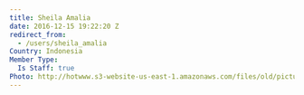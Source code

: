 ```yaml
---
title: Sheila Amalia
date: 2016-12-15 19:22:20 Z
redirect_from:
  - /users/sheila_amalia
Country: Indonesia
Member Type:
  Is Staff: true
Photo: http://hotwww.s3-website-us-east-1.amazonaws.com/files/old/pictures/picture-349-1481831812.png
---
```


